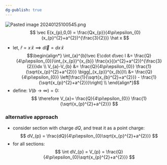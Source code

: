 ```yaml
---
dg-publish: true
---
```

![Pasted image 20240125100545.png](/img/user/pics/Pasted%20image%2020240125100545.png)
$$
\vec E(x_{p},0,0) = \frac{Qx_{p}}{4\pi\epsilon_{0}(x_{p}^{2}+a^{2})^{\frac{3}{2}}} \hat x
$$
- let, $\hat r = x\,\hat x \implies d\vec l = dx\,\hat x$ 
$$\begin{align*}
\int_{a}^{b}\vec E\cdot d\vec l &= \frac{Q}{4\pi\epsilon_{0}}\int_{x_{p}}^{x_{b}} \frac{x}{(x^{2}+a^{2})^{\frac{3}{2}}}dx \\
V_{a}-V_{b} &= \frac{Q}{4\pi\epsilon_{0}} \frac{1}{\sqrt{x_{p}^{2}+a^{2}}} \bigg|_{x_{p}}^{x_{b}}\\
	&= \frac{Q}{4\pi\epsilon_{0}} \left[\frac{1}{\sqrt{x_{b}^{2}+a^{2}}} - \frac{1}{\sqrt{x_{p}^{2}+a^{2}}}\right] \\
\end{align*}$$
- define: $V(b\to\infty)=0$:
$$
\therefore V_{a}= \frac{Q}{4\pi\epsilon_{0}} \frac{1}{\sqrt{x_{p}^{2}+a^{2}}}
$$
### alternative approach
- consider section with charge $dQ$, and treat it as a point charge:
$$
dV_{p} = \frac{dQ}{4\pi\epsilon_{0}\sqrt{x_{p}^{2}+a^{2}}}
$$
- for all sections:
$$
\int dV_{p} = V_{p} = \frac{Q}{4\pi\epsilon_{0}\sqrt{x_{p}^{2}+a^{2}}}
$$
